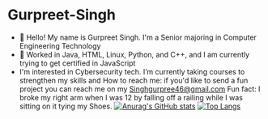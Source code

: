 # Gurpreet-Singh
* 👋 Hello! My name is Gurpreet Singh. I'm a Senior majoring in Computer Engineering Technology
* 🏫 Worked in Java, HTML, Linux, Python, and C++, and I am currently trying to get certified in JavaScript
* I'm interested in Cybersecurity tech.
I’m currently taking courses to strengthen my skills and 
How to reach me: if you'd like to send a fun project you can reach me on my Singhgurpree46@gmail.com
Fun fact: I broke my right arm when I was 12 by falling off a railing while I was sitting on it tying my Shoes. 
[![Anurag's GitHub stats](https://github-readme-stats.vercel.app/api?username=Gurpreet-Singh)](https://github.com/Gurpreet-Singh/github-readme-stats)
[![Top Langs](https://github-readme-stats.vercel.app/api/top-langs/?username=Gurpreet-Singh)](https://github.com/Gurpreet-Singh/github-readme-stats)
